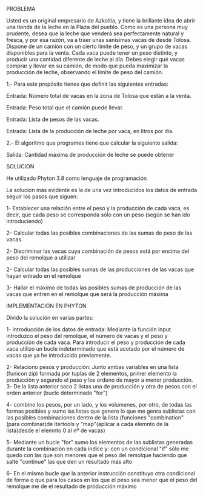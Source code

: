 PROBLEMA

Usted es un original empresario de Azkoitia, y tiene la brillante idea de abrir una tienda de la leche en la
Plaza del pueblo. Como es una persona muy prudente, desea que la leche que venderá sea
perfectamente natural y fresca, y por esa razón, va a traer unas sanísimas vacas de desde Tolosa.
Dispone de un camión con un cierto límite de peso, y un grupo de vacas disponibles para la venta. Cada
vaca puede tener un peso distinto, y producir una cantidad diferente de leche al día.
Debes elegir qué vacas comprar y llevar en su camión, de modo que pueda maximizar la producción de
leche, observando el límite de peso del camión.

1.- Para este propósito tienes que definir las siguientes entradas:

Entrada: Número total de vacas en la zona de Tolosa que están a la venta.

Entrada: Peso total que el camión puede llevar.

Entrada: Lista de pesos de las vacas.

Entrada: Lista de la producción de leche por vaca, en litros por día.

2.- El algoritmo que programes tiene que calcular la siguiente salida:

Salida: Cantidad máxima de producción de leche se puede obtener

SOLUCION

He utilizado Phyton 3.8 como lenguaje de programación

La solucion más evidente es la de una vez introducidos los datos de entrada seguir los pasos que siguen:

1- Establecer una relación entre el peso y la producción de cada vaca, es decir, que cada peso se corresponda sólo con un peso (según se han ido introduciendo)

2- Calcular todas las posibles combinaciones de las sumas de peso de las vacas.

2- Discriminar las vacas cuya combinación de pesos está por encima del peso del remolque a utilizar 

2- Calcular todas las posibles sumas de las producciones de las vacas que hayan entrado en el remolque

3- Hallar el máximo de todas las posibles sumas de producción de las vacas que entren en el remolque que será la producción máxima


IMPLEMENTACIÓN EN PHYTON


Divido la solución en varias partes:

1- Introducción de los datos de entrada: 
    Mediante la función input introduzco el peso del remolque, el número de vacas y el peso y producción de cada vaca.
    Para introducir el peso y producción de cada vaca utilizo un bucle indeterminado que está acotado por el número de vacas que ya he introducido previamente.
    
2- Relaciono pesos y producción:
    Junto ambas variables en una lista (funicon zip) formada por tuplas de 2 elementos, primer elemento la producción y segundo el peso y los ordeno de mayor a menor producción.
3- De la lista anterior saco 2 listas una de producción y otra de pesos con el orden anterior (bucle determinado "for")

4- combino los pesos, por un lado, y los volumenes, por otro, de todas las formas posibles y sumo las listas que genero lo que me genra sublistas con las posibles combinaciones
dentro de la lista (funciones "combination" (para combinar)de itertools y "map"(aplicar a cada elemnto de la lista)desde el elemnto 0 al nº de vacas)

5- Mediante un bucle "for" sumo los elementos de las sublistas generadas durante la combinación en cada índice y:
    con un condicional "if" sólo me quedo con las que son menores que el peso del remolque haciendo que salte "continue" las que den un resultado más alto
    
6- En el mismo bucle que la anterior instrucción constituyo otra condicional de forma q que para los casos en los que el peso sea menor que el peso del remolque me de el 
resultado de producción máximo
